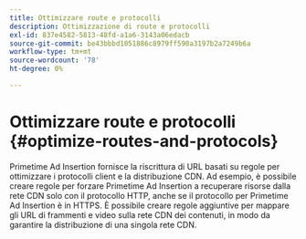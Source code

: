 ```yaml
---
title: Ottimizzare route e protocolli
description: Ottimizzazione di route e protocolli
exl-id: 837e4582-5813-48fd-a1a6-3143a06edacb
source-git-commit: be43bbbd1051886c8979ff590a3197b2a7249b6a
workflow-type: tm+mt
source-wordcount: '78'
ht-degree: 0%

---
```


# Ottimizzare route e protocolli {#optimize-routes-and-protocols}

Primetime Ad Insertion fornisce la riscrittura di URL basati su regole per ottimizzare i protocolli client e la distribuzione CDN.  Ad esempio, è possibile creare regole per forzare Primetime Ad Insertion a recuperare risorse dalla rete CDN solo con il protocollo HTTP, anche se il protocollo per Primetime Ad Insertion è in HTTPS.  È possibile creare regole aggiuntive per mappare gli URL di frammenti e video sulla rete CDN dei contenuti, in modo da garantire la distribuzione di una singola rete CDN.
